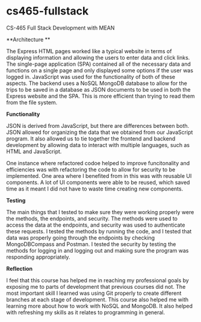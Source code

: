 # cs465-fullstack
CS-465 Full Stack Development with MEAN

**Architecture
**

The Express HTML pages worked like a typical website in terms of displaying information and allowing the users to enter data and click links. The single-page application (SPA) contained all of the necessary data and functions on a single page and only displayed some options if the user was logged in. JavaScript was used for the functionality of both of these aspects. The backend uses a NoSQL MongoDB database to allow for the trips to be saved in a database as JSON documents to be used in both the Express website and the SPA. This is more efficient than trying to read them from the file system.


**Functionality**


JSON is derived from JavaScript, but there are differences between both. JSON allowed for organizing the data that we obtained from our JavaScript program. It also allowed us to tie together the frontend and backend development by allowing data to interact with multiple languages, such as HTML and JavaScript.

One instance where refactored codoe helped to improve funcitonality and efficiencies was with refactoring the code to allow for security to be implemented. One area where I benefited from in this was with reusable UI components. A lot of UI components were able to be reused, which saved time as it meant I did not have to waste time creating new components.


**Testing**


The main things that I tested to make sure they were working properly were the methods, the endpoints, and security. The methods were used to access the data at the endpoints, and security was used to authenticate these requests. I tested the methods by running the code, and I tested that data was properly going through the endpoints by checking MongoDBCompass and Postman. I tested the security by testing the methods for logging in and logging out and making sure the program was responding appropriately.


**Reflection**


I feel that this course has helped me in reaching my professional goals by exposing me to parts of development that previous courses did not. The most important skill I learned was using Git properly to create different branches at each stage of development. This course also helped me with learning more about how to work with NoSQL and MongoDB. It also helped with refreshing my skills as it relates to programming in general.
